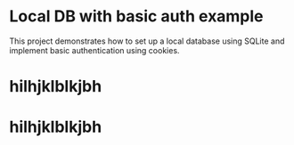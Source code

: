 # Local DB with basic auth example

This project demonstrates how to set up a local database using SQLite and implement basic authentication using cookies.
# hilhjklblkjbh
# hilhjklblkjbh
